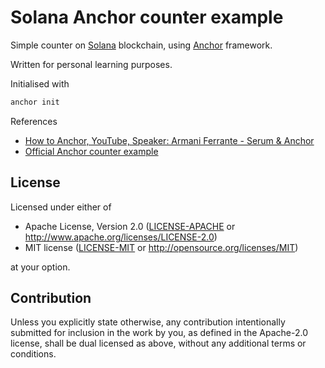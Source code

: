 # Solana Anchor counter example

Simple counter on [Solana](https://solana.com/) blockchain, using [Anchor](https://github.com/project-serum/anchor) framework.

Written for personal learning purposes.

Initialised with

```sh
anchor init
```

References

- [How to Anchor, YouTube, Speaker: Armani Ferrante - Serum & Anchor](https://www.youtube.com/watch?v=Kv1_fZIqLs0)
- [Official Anchor counter example](https://github.com/project-serum/anchor/tree/master/examples/tutorial/basic-2)

## License

Licensed under either of

- Apache License, Version 2.0
  ([LICENSE-APACHE](LICENSE-APACHE) or http://www.apache.org/licenses/LICENSE-2.0)
- MIT license
  ([LICENSE-MIT](LICENSE-MIT) or http://opensource.org/licenses/MIT)

at your option.

## Contribution

Unless you explicitly state otherwise, any contribution intentionally submitted
for inclusion in the work by you, as defined in the Apache-2.0 license, shall be
dual licensed as above, without any additional terms or conditions.
